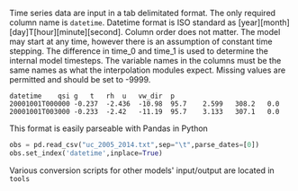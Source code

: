 Time series data are input in a tab delimitated format. The only required column name is ```datetime```. Datetime format is ISO standard as [year][month][day]T[hour][minute][second]. Column order does not matter. The model may start at any time, however there is an assumption of constant time stepping. The difference in time_0 and time_1 is used to determine the internal model timesteps. The variable names in the columns must be the same names as what the interpolation modules expect. Missing values are permitted and should be set to -9999.

```
datetime	qsi	g	t	rh	u	vw_dir	p
20001001T000000	-0.237	-2.436	-10.98	95.7	2.599	308.2	0.0
20001001T003000	-0.233	-2.42	-11.19	95.7	3.133	307.1	0.0
```

This format is easily parseable with Pandas in Python
```python
obs = pd.read_csv("uc_2005_2014.txt",sep="\t",parse_dates=[0])
obs.set_index('datetime',inplace=True)
```

Various conversion scripts for other models' input/output are located in ```tools```